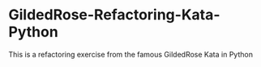 # GildedRose-Refactoring-Kata-Python
This is a refactoring exercise from the famous GildedRose Kata in Python
